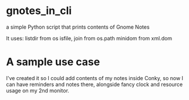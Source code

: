 # gnotes_in_cli
a simple Python script that prints contents of Gnome Notes

It uses:
listdir from os
isfile, join from os.path
minidom from xml.dom

# A sample use case
I've created it so I could add contents of my notes inside Conky, so now I can have reminders and notes there, alongside fancy clock and resource usage on my 2nd monitor.
